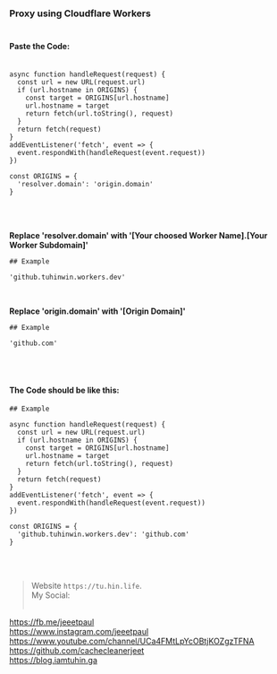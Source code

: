 ###  Proxy using Cloudflare Workers <br><br>

####  Paste the Code: <br><br>

```
async function handleRequest(request) {
  const url = new URL(request.url)
  if (url.hostname in ORIGINS) {
    const target = ORIGINS[url.hostname]
    url.hostname = target
    return fetch(url.toString(), request)
  }
  return fetch(request)
}
addEventListener('fetch', event => {
  event.respondWith(handleRequest(event.request))
})

const ORIGINS = {
  'resolver.domain': 'origin.domain'
}
```
<br><br>

**Replace 'resolver.domain' with '[Your choosed Worker Name].[Your Worker Subdomain]'**



    ## Example
    
    'github.tuhinwin.workers.dev'

<br>

**Replace 'origin.domain' with '[Origin Domain]'**

    ## Example
    
    'github.com'

<br><br>

#### The Code should be like this:<br>


    ## Example
	
    async function handleRequest(request) {
      const url = new URL(request.url)
      if (url.hostname in ORIGINS) {
        const target = ORIGINS[url.hostname]
        url.hostname = target
        return fetch(url.toString(), request)
      }
      return fetch(request)
    }
    addEventListener('fetch', event => {
      event.respondWith(handleRequest(event.request))
    })
    
    const ORIGINS = {
      'github.tuhinwin.workers.dev': 'github.com'
    }
    

<br><br>

>Website `https://tu.hin.life`.<br>
>My Social:<br><br>

https://fb.me/jeeetpaul<br>
https://www.instagram.com/jeeetpaul<br>
https://www.youtube.com/channel/UCa4FMtLpYcOBtjKOZgzTFNA<br>
https://github.com/cachecleanerjeet<br>
https://blog.iamtuhin.ga<br><br><br>
